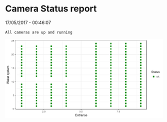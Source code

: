 Camera Status report
================
17/05/2017 - 00:46:07

    All cameras are up and running

![](camreport_files/figure-markdown_github/unnamed-chunk-2-1.png)
